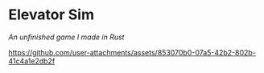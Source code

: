 # Elevator Sim
*An unfinished game I made in Rust*

https://github.com/user-attachments/assets/853070b0-07a5-42b2-802b-41c4a1e2db2f

